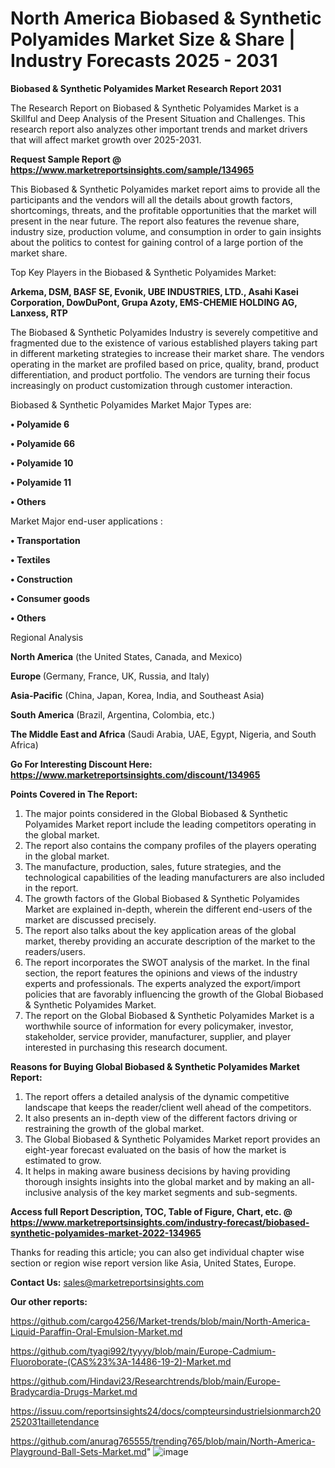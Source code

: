 # North America Biobased & Synthetic Polyamides Market Size & Share | Industry Forecasts 2025 - 2031

<strong>Biobased & Synthetic Polyamides Market Research Report 2031</strong>

The Research Report on Biobased & Synthetic Polyamides Market is a Skillful and Deep Analysis of the Present Situation and Challenges. This research report also analyzes other important trends and market drivers that will affect market growth over 2025-2031.

<strong>Request Sample Report @ <a href=https://www.marketreportsinsights.com/sample/134965>https://www.marketreportsinsights.com/sample/134965</a></strong>

This Biobased & Synthetic Polyamides market report aims to provide all the participants and the vendors will all the details about growth factors, shortcomings, threats, and the profitable opportunities that the market will present in the near future. The report also features the revenue share, industry size, production volume, and consumption in order to gain insights about the politics to contest for gaining control of a large portion of the market share.

Top Key Players in the Biobased & Synthetic Polyamides Market:

<strong>Arkema, DSM, BASF SE, Evonik, UBE INDUSTRIES, LTD., Asahi Kasei Corporation, DowDuPont, Grupa Azoty, EMS-CHEMIE HOLDING AG, Lanxess, RTP</strong>

The Biobased & Synthetic Polyamides Industry is severely competitive and fragmented due to the existence of various established players taking part in different marketing strategies to increase their market share. The vendors operating in the market are profiled based on price, quality, brand, product differentiation, and product portfolio. The vendors are turning their focus increasingly on product customization through customer interaction.

Biobased & Synthetic Polyamides Market Major Types are:

<strong>• Polyamide 6

• Polyamide 66

• Polyamide 10

• Polyamide 11

• Others</strong>

Market Major end-user applications :

<strong>• Transportation

• Textiles

• Construction

• Consumer goods

• Others</strong>

Regional Analysis

</u><strong><b>North America</b></strong> (the United States, Canada, and Mexico)

<strong><b>Europe </b></strong>(Germany, France, UK, Russia, and Italy)

<strong><b>Asia-Pacific</b></strong> (China, Japan, Korea, India, and Southeast Asia)

<strong><b>South America</b></strong> (Brazil, Argentina, Colombia, etc.)

<strong><b>The Middle East and Africa</b></strong> (Saudi Arabia, UAE, Egypt, Nigeria, and South Africa)

<strong>Go For Interesting Discount Here: <a href=https://www.marketreportsinsights.com/discount/134965>https://www.marketreportsinsights.com/discount/134965</a></strong>

<strong>Points Covered in The Report:</strong>
<ol>
  <li>The major points considered in the Global Biobased & Synthetic Polyamides Market report include the leading competitors operating in the global market.</li>
  <li>The report also contains the company profiles of the players operating in the global market.</li>
  <li>The manufacture, production, sales, future strategies, and the technological capabilities of the leading manufacturers are also included in the report.</li>
  <li>The growth factors of the Global Biobased & Synthetic Polyamides Market are explained in-depth, wherein the different end-users of the market are discussed precisely.</li>
  <li>The report also talks about the key application areas of the global market, thereby providing an accurate description of the market to the readers/users.</li>
  <li>The report incorporates the SWOT analysis of the market. In the final section, the report features the opinions and views of the industry experts and professionals. The experts analyzed the export/import policies that are favorably influencing the growth of the Global Biobased & Synthetic Polyamides Market.</li>
  <li>The report on the Global Biobased & Synthetic Polyamides Market is a worthwhile source of information for every policymaker, investor, stakeholder, service provider, manufacturer, supplier, and player interested in purchasing this research document.</li>
</ol>
<strong>Reasons for Buying Global Biobased & Synthetic Polyamides Market Report:</strong>

<ol>
  <li>The report offers a detailed analysis of the dynamic competitive landscape that keeps the reader/client well ahead of the competitors.</li>
  <li>It also presents an in-depth view of the different factors driving or restraining the growth of the global market.</li>
  <li>The Global Biobased & Synthetic Polyamides Market report provides an eight-year forecast evaluated on the basis of how the market is estimated to grow.</li>
  <li>It helps in making aware business decisions by having providing thorough insights insights into the global market and by making an all-inclusive analysis of the key market segments and sub-segments.</li>
</ol>
<strong>Access full Report Description, TOC, Table of Figure, Chart, etc. @ <a href=https://www.marketreportsinsights.com/industry-forecast/biobased-synthetic-polyamides-market-2022-134965>https://www.marketreportsinsights.com/industry-forecast/biobased-synthetic-polyamides-market-2022-134965</a></strong>


Thanks for reading this article; you can also get individual chapter wise section or region wise report version like Asia, United States, Europe.

<strong>Contact Us:</strong>
sales@marketreportsinsights.com

<strong>Our other reports:</strong>

<a href=https://github.com/cargo4256/Market-trends/blob/main/North-America-Liquid-Paraffin-Oral-Emulsion-Market.md>https://github.com/cargo4256/Market-trends/blob/main/North-America-Liquid-Paraffin-Oral-Emulsion-Market.md</a>

<a href=https://github.com/tyagi992/tyyyy/blob/main/Europe-Cadmium-Fluoroborate-(CAS%23%3A-14486-19-2)-Market.md>https://github.com/tyagi992/tyyyy/blob/main/Europe-Cadmium-Fluoroborate-(CAS%23%3A-14486-19-2)-Market.md</a>

<a href=https://github.com/Hindavi23/Researchtrends/blob/main/Europe-Bradycardia-Drugs-Market.md>https://github.com/Hindavi23/Researchtrends/blob/main/Europe-Bradycardia-Drugs-Market.md</a>

<a href=https://issuu.com/reportsinsights24/docs/compteursindustrielsionmarch20252031tailletendance>https://issuu.com/reportsinsights24/docs/compteursindustrielsionmarch20252031tailletendance</a>

<a href=https://github.com/anurag765555/trending765/blob/main/North-America-Playground-Ball-Sets-Market.md>https://github.com/anurag765555/trending765/blob/main/North-America-Playground-Ball-Sets-Market.md</a>"
![image](https://github.com/user-attachments/assets/21f0f006-c4be-4fec-95da-4246c862ae4e)
